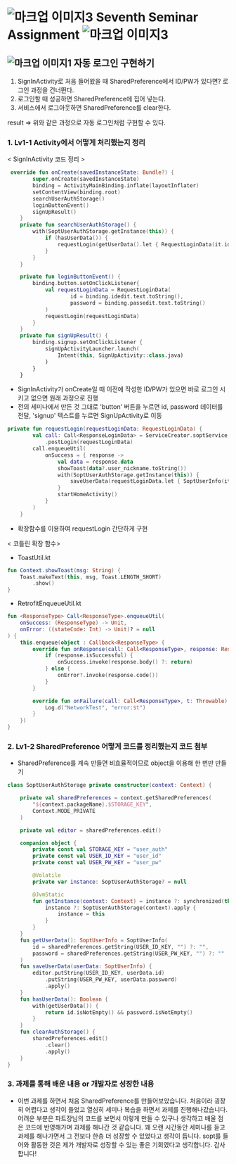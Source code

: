 # ![마크업 이미지3](https://user-images.githubusercontent.com/80473521/118394517-1e93bd80-b680-11eb-9fb1-a14cb453e3ba.jpg) Seventh Seminar Assignment ![마크업 이미지3](https://user-images.githubusercontent.com/80473521/118394517-1e93bd80-b680-11eb-9fb1-a14cb453e3ba.jpg)


## ![마크업 이미지1](https://user-images.githubusercontent.com/80473521/118394520-1fc4ea80-b680-11eb-9641-df4063f3f257.jpg) 자동 로그인 구현하기

1) SignInActivity로 처음 들어왔을 때 SharedPreference에서 ID/PW가 있다면? 로그인 과정을 건너뛴다.
2) 로그인할 때 성공하면 SharedPreference에 집어 넣는다.
3) 서비스에서 로그아웃하면 SharedPreference를 clear한다.

result => 위와 같은 과정으로 자동 로그인처럼 구현할 수 있다.

### 1. Lv1-1 Activity에서 어떻게 처리했는지 정리
< SignInActivity 코드 정리 >
```kotlin
 override fun onCreate(savedInstanceState: Bundle?) {
        super.onCreate(savedInstanceState)
        binding = ActivityMainBinding.inflate(layoutInflater)
        setContentView(binding.root)
        searchUserAuthStorage()
        loginButtonEvent()
        signUpResult()
    }
    private fun searchUserAuthStorage() {
        with(SoptUserAuthStorage.getInstance(this)) {
            if (hasUserData()) {
                requestLogin(getUserData().let { RequestLoginData(it.id, it.password) })
            }
        }
    }

    private fun loginButtonEvent() {
        binding.button.setOnClickListener{
            val requestLoginData = RequestLoginData(
                    id = binding.idedit.text.toString(),
                    password = binding.passedit.text.toString()
            )
            requestLogin(requestLoginData)
        }
    }
    private fun signUpResult() {
        binding.signup.setOnClickListener {
            signUpActivityLauncher.launch(
                Intent(this, SignUpActivity::class.java)
            )
        }
    }
```
- SignInActivity가 onCreate일 때 이전에 작성한 ID/PW가 있으면 바로 로그인 시키고 없으면 원래 과정으로 진행
- 전의 세미나에서 만든 것 그대로 
'button' 버튼을 누르면 id, password 데이터를 전달,
'signup' 텍스트를 누르면 SignUpActivity로 이동

```kotlin
private fun requestLogin(requestLoginData: RequestLoginData) {
        val call: Call<ResponseLoginData> = ServiceCreator.soptService
            .postLogin(requestLoginData)
        call.enqueueUtil(
            onSuccess = { response ->
                val data = response.data
                showToast(data?.user_nickname.toString())
                with(SoptUserAuthStorage.getInstance(this)) {
                    saveUserData(requestLoginData.let { SoptUserInfo(it.id, it.password) })
                }
                startHomeActivity()
            }
        )
    }
```
- 확장함수를 이용하여 requestLogin 간단하게 구현

< 코틀린 확장 함수>
- ToastUtil.kt
```kotlin
fun Context.showToast(msg: String) {
    Toast.makeText(this, msg, Toast.LENGTH_SHORT)
        .show()
}
```
- RetrofitEnqueueUtil.kt
```kotlin
fun <ResponseType> Call<ResponseType>.enqueueUtil(
    onSuccess: (ResponseType) -> Unit,
    onError: ((stateCode: Int) -> Unit)? = null
) {
    this.enqueue(object : Callback<ResponseType> {
        override fun onResponse(call: Call<ResponseType>, response: Response<ResponseType>) {
            if (response.isSuccessful) {
                onSuccess.invoke(response.body() ?: return)
            } else {
                onError?.invoke(response.code())
            }
        }

        override fun onFailure(call: Call<ResponseType>, t: Throwable) {
            Log.d("NetworkTest", "error:$t")
        }
    })
}
```
### 2. Lv1-2 SharedPreference 어떻게 코드를 정리했는지 코드 첨부
- SharedPreference를 계속 만들면 비효율적이므로 object을 이용해 한 번만 만들기
```kotlin
class SoptUserAuthStorage private constructor(context: Context) {

    private val sharedPreferences = context.getSharedPreferences(
        "${context.packageName}.$STORAGE_KEY",
        Context.MODE_PRIVATE
    )

    private val editor = sharedPreferences.edit()

    companion object {
        private const val STORAGE_KEY = "user_auth"
        private const val USER_ID_KEY = "user_id"
        private const val USER_PW_KEY = "user_pw"

        @Volatile
        private var instance: SoptUserAuthStorage? = null

        @JvmStatic
        fun getInstance(context: Context) = instance ?: synchronized(this) {
            instance ?: SoptUserAuthStorage(context).apply {
                instance = this
            }
        }
    }
    fun getUserData(): SoptUserInfo = SoptUserInfo(
        id = sharedPreferences.getString(USER_ID_KEY, "") ?: "",
        password = sharedPreferences.getString(USER_PW_KEY, "") ?: ""
    )
    fun saveUserData(userData: SoptUserInfo) {
        editor.putString(USER_ID_KEY, userData.id)
            .putString(USER_PW_KEY, userData.password)
            .apply()
    }
    fun hasUserData(): Boolean {
        with(getUserData()) {
            return id.isNotEmpty() && password.isNotEmpty()
        }
    }
    fun clearAuthStorage() {
        sharedPreferences.edit()
            .clear()
            .apply()
    }
}
```
### 3. 과제를 통해 배운 내용 or 개발자로 성장한 내용
- 이번 과제를 하면서 처음 SharedPreference를 만들어보았습니다. 처음이라 굉장히 어렵다고 생각이 들었고 열심히 세미나 복습을 하면서 과제를 진행해나갔습니다. 
어려운 부분은 파트장님의 코드를 보면서 이렇게 만들 수 있구나 생각하고 배울 점은 코드에 반영해가며 과제를 해나간 것 같습니다.
꽤 오랜 시간동안 세미나를 듣고 과제를 해나가면서 그 전보다 한층 더 성장할 수 있었다고 생각이 듭니다. sopt를 들어와 활동한 것은 제가 개발자로 성장할 수 있는 좋은 기회였다고 생각합니다.
감사합니다!
